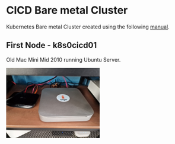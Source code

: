 # CICD Bare metal Cluster

Kubernetes Bare metal Cluster created using the following [manual](https://askcloudarchitech.com/posts/tutorials/create-kubernetes-cluster-from-old-computers/).

## First Node - k8s0cicd01

Old Mac Mini Mid 2010 running Ubuntu Server.

<img align="center" width="50%" height="50%" src="../../../../../images/k8scicd01.jpg">